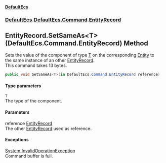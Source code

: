#### [DefaultEcs](./index.md 'index')
### [DefaultEcs](./index.md 'index').[DefaultEcs.Command](./DefaultEcs-Command.md 'DefaultEcs.Command').[EntityRecord](./DefaultEcs-Command-EntityRecord.md 'DefaultEcs.Command.EntityRecord')
## EntityRecord.SetSameAs&lt;T&gt;(DefaultEcs.Command.EntityRecord) Method
Sets the value of the component of type [T](#DefaultEcs-Command-EntityRecord-SetSameAs-T-(DefaultEcs-Command-EntityRecord)-T 'DefaultEcs.Command.EntityRecord.SetSameAs&lt;T&gt;(DefaultEcs.Command.EntityRecord).T') on the corresponding [Entity](./DefaultEcs-Entity.md 'DefaultEcs.Entity') to the same instance of an other [EntityRecord](./DefaultEcs-Command-EntityRecord.md 'DefaultEcs.Command.EntityRecord').  
This command takes 13 bytes.  
```C#
public void SetSameAs<T>(in DefaultEcs.Command.EntityRecord reference);
```
#### Type parameters
<a name='DefaultEcs-Command-EntityRecord-SetSameAs-T-(DefaultEcs-Command-EntityRecord)-T'></a>
`T`  
The type of the component.  
#### Parameters
<a name='DefaultEcs-Command-EntityRecord-SetSameAs-T-(DefaultEcs-Command-EntityRecord)-reference'></a>
reference [EntityRecord](./DefaultEcs-Command-EntityRecord.md 'DefaultEcs.Command.EntityRecord')  
The other [EntityRecord](./DefaultEcs-Command-EntityRecord.md 'DefaultEcs.Command.EntityRecord') used as reference.  
#### Exceptions
[System.InvalidOperationException](https://docs.microsoft.com/en-us/dotnet/api/System.InvalidOperationException 'System.InvalidOperationException')  
Command buffer is full.  
